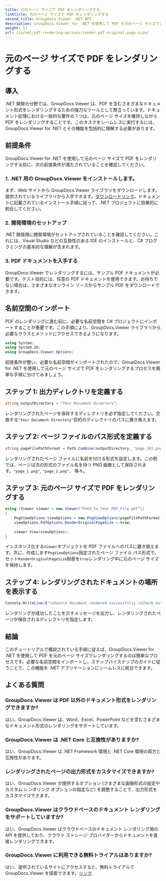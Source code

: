 ```yaml
---
title: 元のページ サイズで PDF をレンダリングする
linktitle: 元のページ サイズで PDF をレンダリングする
second_title: GroupDocs.Viewer .NET API
description: GroupDocs.Viewer for .NET を使用して PDF を元のページ サイズでレンダリングする方法を学びます。ステップバイステップのガイドに従って、この機能をシームレスに統合してください。
weight: 17
url: /ja/net/pdf-rendering-options/render-pdf-original-page-size/
---
```


# 元のページ サイズで PDF をレンダリングする

## 導入
.NET 開発の分野では、GroupDocs.Viewer は、PDF を含むさまざまなドキュメント形式をレンダリングするための強力なツールとして際立っています。ドキュメント処理における一般的な要件の 1 つは、元のページ サイズを維持しながら PDF をレンダリングすることです。このタスクをシームレスに実行するには、GroupDocs.Viewer for .NET とその機能を包括的に理解する必要があります。
## 前提条件
GroupDocs.Viewer for .NET を使用して元のページ サイズで PDF をレンダリングする前に、次の前提条件が満たされていることを確認してください。
### 1. .NET 用の GroupDocs.Viewer をインストールします。
まず、Web サイトから GroupDocs.Viewer ライブラリをダウンロードします。提供されているライブラリから入手できます。[ダウンロードリンク](https://releases.groupdocs.com/viewer/net/)。ドキュメントに記載されているインストール手順に従って、.NET プロジェクトに効果的に統合してください。
### 2. 開発環境のセットアップ
.NET 開発用に開発環境がセットアップされていることを確認してください。これには、Visual Studio などの互換性のある IDE のインストールと、C# プログラミングの基本的な理解が含まれます。
### 3. PDF ドキュメントを入手する
GroupDocs.Viewer でレンダリングするには、サンプル PDF ドキュメントが必要です。テスト目的には、任意の PDF ドキュメントを使用できます。お持ちでない場合は、さまざまなオンライン ソースからサンプル PDF をダウンロードできます。

## 名前空間のインポート
PDF のレンダリングに進む前に、必要な名前空間を C# プロジェクトにインポートすることが重要です。この手順により、GroupDocs.Viewer ライブラリから必要なクラスとメソッドにアクセスできるようになります。

```csharp
using System;
using System.IO;
using GroupDocs.Viewer.Options;
```

前提条件が整い、必要な名前空間がインポートされたので、GroupDocs.Viewer for .NET を使用して元のページ サイズで PDF をレンダリングするプロセスを簡単な手順に分けてみましょう。
## ステップ 1: 出力ディレクトリを定義する
```csharp
string outputDirectory = "Your Document Directory";
```
レンダリングされたページを保存するディレクトリを必ず指定してください。交換する`"Your Document Directory"`目的のディレクトリのパスに置き換えます。
## ステップ 2: ページ ファイルのパス形式を定義する
```csharp
string pageFilePathFormat = Path.Combine(outputDirectory, "page_{0}.png");
```
レンダリングされたページ ファイルに名前を付ける形式を設定します。この例では、ページは次の形式のファイル名を持つ PNG 画像として保存されます。`"page_1.png"`, `"page_2.png"`、 等々。
## ステップ 3: 元のページ サイズで PDF をレンダリングする
```csharp
using (Viewer viewer = new Viewer("Path_to_Your_PDF_File.pdf"))
{
    PngViewOptions viewOptions = new PngViewOptions(pageFilePathFormat);
    viewOptions.PdfOptions.RenderOriginalPageSize = true;
    
    viewer.View(viewOptions);
}
```
インスタンス化する`Viewer`オブジェクトを PDF ファイルへのパスに置き換えます。次に、作成します`PngViewOptions`指定されたページ ファイル パス形式で。セット`RenderOriginalPageSize`財産を`true`レンダリング中に元のページ サイズを保持します。
## ステップ 4: レンダリングされたドキュメントの場所を表示する
```csharp
Console.WriteLine($"\nSource document rendered successfully.\nCheck output in {outputDirectory}.");
```
レンダリングが成功したことを示すメッセージを出力し、レンダリングされたページが保存されるディレクトリを指定します。

## 結論
このチュートリアルで概説されている手順に従えば、GroupDocs.Viewer for .NET を使用して PDF を元のページ サイズでレンダリングするのは簡単なプロセスです。必要な名前空間をインポートし、ステップバイステップのガイドに従うことで、この機能を .NET アプリケーションにシームレスに統合できます。
## よくある質問
### GroupDocs.Viewer は PDF 以外のドキュメント形式をレンダリングできますか?
はい、GroupDocs.Viewer は、Word、Excel、PowerPoint などを含むさまざまなドキュメント形式のレンダリングをサポートしています。
### GroupDocs.Viewer は .NET Core と互換性がありますか?
はい、GroupDocs.Viewer は .NET Framework 環境と .NET Core 環境の両方と互換性があります。
### レンダリングされたページの出力形式をカスタマイズできますか?
はい、GroupDocs.Viewer が提供するオプション (さまざまな画像形式の設定やカスタム レンダリング オプションの指定など) を調整することで、出力形式をカスタマイズできます。
### GroupDocs.Viewer はクラウドベースのドキュメント レンダリングをサポートしていますか?
はい、GroupDocs.Viewer はクラウドベースのドキュメント レンダリング用の API を提供しており、クラウド ストレージ プロバイダーからドキュメントを直接レンダリングできます。
### GroupDocs.Viewer に利用できる無料トライアルはありますか?
はい、提供されているサイトにアクセスすると、無料トライアルで GroupDocs.Viewer を探索できます。[リンク](https://releases.groupdocs.com/).